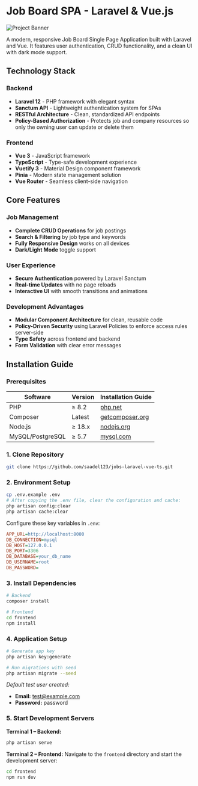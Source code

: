
# Job Board SPA - Laravel & Vue.js

![Project Banner](https://raw.githubusercontent.com/saadel123/jobs-laravel-vue-ts/refs/heads/main/public/laravel-vue-job.gif)

A modern, responsive Job Board Single Page Application built with Laravel and Vue. It features user authentication, CRUD functionality, and a clean UI with dark mode support.

## Technology Stack

### Backend
- **Laravel 12** - PHP framework with elegant syntax
- **Sanctum API** - Lightweight authentication system for SPAs
- **RESTful Architecture** - Clean, standardized API endpoints
- **Policy-Based Authorization** - Protects job and company resources so only the owning user can update or delete them

### Frontend
- **Vue 3** - JavaScript framework
- **TypeScript** - Type-safe development experience
- **Vuetify 3** - Material Design component framework
- **Pinia** - Modern state management solution
- **Vue Router** - Seamless client-side navigation

## Core Features

### Job Management
- **Complete CRUD Operations** for job postings
- **Search & Filtering** by job type and keywords
- **Fully Responsive Design** works on all devices
- **Dark/Light Mode** toggle support

### User Experience
- **Secure Authentication** powered by Laravel Sanctum
- **Real-time Updates** with no page reloads
- **Interactive UI** with smooth transitions and animations

### Development Advantages
- **Modular Component Architecture** for clean, reusable code
- **Policy-Driven Security** using Laravel Policies to enforce access rules server-side
- **Type Safety** across frontend and backend
- **Form Validation** with clear error messages

## Installation Guide

### Prerequisites

| Software         | Version | Installation Guide                                              |
|------------------|---------|-----------------------------------------------------------------|
| PHP              | ≥ 8.2   | [php.net](https://www.php.net/download)                         |
| Composer         | Latest  | [getcomposer.org](https://getcomposer.org/download/)            |
| Node.js          | ≥ 18.x  | [nodejs.org](https://nodejs.org/)                                |
| MySQL/PostgreSQL | ≥ 5.7   | [mysql.com](https://dev.mysql.com/downloads/)                    |

### 1. Clone Repository

```bash
git clone https://github.com/saadel123/jobs-laravel-vue-ts.git
```

### 2. Environment Setup

```bash
cp .env.example .env
# After copying the .env file, clear the configuration and cache:
php artisan config:clear
php artisan cache:clear
```

Configure these key variables in `.env`:

```ini
APP_URL=http://localhost:8000
DB_CONNECTION=mysql
DB_HOST=127.0.0.1
DB_PORT=3306
DB_DATABASE=your_db_name
DB_USERNAME=root
DB_PASSWORD=

```

### 3. Install Dependencies

```bash
# Backend
composer install

# Frontend
cd frontend
npm install
```

### 4. Application Setup

```bash
# Generate app key
php artisan key:generate

# Run migrations with seed
php artisan migrate --seed
```

_Default test user created:_
- **Email:** test@example.com
- **Password:** password

### 5. Start Development Servers

**Terminal 1 – Backend:**

```bash
php artisan serve
```

**Terminal 2 – Frontend:**
Navigate to the `frontend` directory and start the development server:
```bash
cd frontend
npm run dev
```